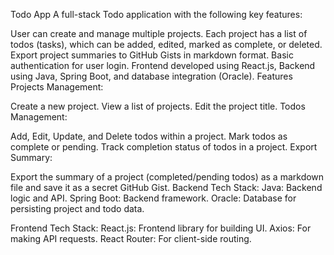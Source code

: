 Todo App
A full-stack Todo application with the following key features:

User can create and manage multiple projects.
Each project has a list of todos (tasks), which can be added, edited, marked as complete, or deleted.
Export project summaries to GitHub Gists in markdown format.
Basic authentication for user login.
Frontend developed using React.js, Backend using Java, Spring Boot, and database integration (Oracle).
Features
Projects Management:

Create a new project.
View a list of projects.
Edit the project title.
Todos Management:

Add, Edit, Update, and Delete todos within a project.
Mark todos as complete or pending.
Track completion status of todos in a project.
Export Summary:

Export the summary of a project (completed/pending todos) as a markdown file and save it as a secret GitHub Gist.
Backend
Tech Stack:
Java: Backend logic and API.
Spring Boot: Backend framework.
Oracle: Database for persisting project and todo data.

Frontend
Tech Stack:
React.js: Frontend library for building UI.
Axios: For making API requests.
React Router: For client-side routing.


